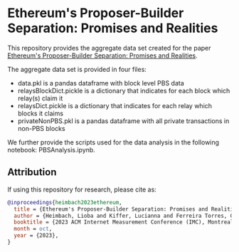 # Ethereum's Proposer-Builder Separation: Promises and Realities 

This repository provides the aggregate data set created for the paper [Ethereum's Proposer-Builder Separation: Promises and Realities](https://arxiv.org/abs/2305.19037).

The aggregate data set is provided in four files: 
- data.pkl is a pandas dataframe with block level PBS data
- relaysBlockDict.pickle is a dictionary that indicates for each block which relay(s) claim it
- relaysDict.pickle is a dictionary that indicates for each relay which blocks it claims
- privateNonPBS.pkl is a pandas dataframe with all private transactions in non-PBS blocks

We further provide the scripts used for the data analysis in the following notebook: PBSAnalysis.ipynb.

## Attribution
If using this repository for research, please cite as: 
``` bibtex
@inproceedings{heimbach2023ethereum,
  title = {Ethereum's Proposer-Builder Separation: Promises and Realities},
  author = {Heimbach, Lioba and Kiffer, Lucianna and Ferreira Torres, Christof and Wattenhofer, Roger},
  booktitle = {2023 ACM Internet Measurement Conference (IMC), Montreal, QC, Canada},
  month = oct,
  year = {2023},
}
```

